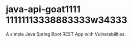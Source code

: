 # java-api-goat1111 11111113338883333w34333

A simple Java Spring Boot REST App with Vulnerabilities.
